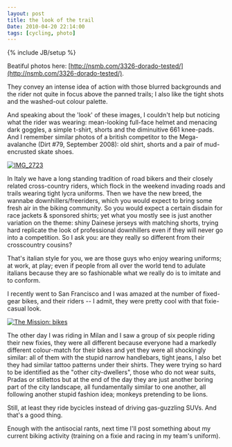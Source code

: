 ```yaml
---
layout: post
title: the look of the trail
Date: 2010-04-20 22:14:00
tags: [cycling, photo]
---
```

{% include JB/setup %} 

Beatiful photos here: [http://nsmb.com/3326-dorado-tested/](http://nsmb.com/3326-dorado-tested/).  
  
They convey an intense idea of action with those blurred backgrounds and the rider not quite in focus above the panned trails; I also like the tight shots and the washed-out colour palette.  
  
And speaking about the 'look' of these images, I couldn't help but noticing what the rider was wearing: mean-looking full-face helmet and menacing dark goggles, a simple t-shirt, shorts and the diminuitive 661 knee-pads. And I remember similar photos of a british competitor to the Mega-avalanche (Dirt #79, September 2008): old shirt, shorts and a pair of mud-encrusted skate shoes.  
  
[![IMG_2723](http://farm5.static.flickr.com/4043/4538616545_3ac72bc3c3.jpg)](http://www.flickr.com/photos/aadm/4538616545/)  
  
In Italy we have a long standing tradition of road bikers and their closely related cross-country riders, which flock in the weekend invading roads and trails wearing tight lycra uniforms. Then we have the new breed, the wannabe downhillers/freeriders, which you would expect to bring some fresh air in the biking community. So you would expect a certain disdain for race jackets & sponsored shirts; yet what you mostly see is just another variation on the theme: shiny Dainese jerseys with matching shorts, trying hard replicate the look of professional downhillers even if they will never go into a competition. So I ask you: are they really so different from their crosscountry cousins?  
  
That's italian style for you, we are those guys who enjoy wearing uniforms; at work, at play; even if people from all over the world tend to adulate italians because they are so fashionable what we really do is to imitate and to conform.  
  
I recently went to San Francisco and I was amazed at the number of fixed-gear bikes, and their riders -- I admit, they were pretty cool with that fixie-casual look.  
  
[![The Mission: bikes](http://farm3.static.flickr.com/2443/4012884606_8bed86d4b5.jpg)](http://www.flickr.com/photos/aadm/4012884606/)  
  
The other day I was riding in Milan and I saw a group of six people riding their new fixies, they were all different because everyone had a markedly different colour-match for their bikes and yet they were all shockingly similar: all of them with the stupid narrow handlebars, tight jeans, I also bet they had similar tattoo patterns under their shirts. They were trying so hard to be identified as the "other city-dwellers", those who do not wear suits, Pradas or stillettos but at the end of the day they are just another boring part of the city landscape, all fundamentally similar to one another, all following another stupid fashion idea; monkeys pretending to be lions.   
  
Still, at least they ride bycicles instead of driving gas-guzzling SUVs. And that's a good thing.  
  
Enough with the antisocial rants, next time I'll post something about my current biking activity (training on a fixie and racing in my team's uniform). 
